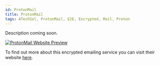 ```yaml
---
id: ProtonMail
title: ProtonMail
tags: ATechSol, ProtonMail, E2E, Encrypted, Mail, Proton
---
```


Description coming soon.

[<img alt="ProtonMail Website Preview" src="/img/ProtonMail.png" />](https://protonmail.com/)

To find out more about this encrypted emailing service you can visit their website [here](https://protonmail.com/).